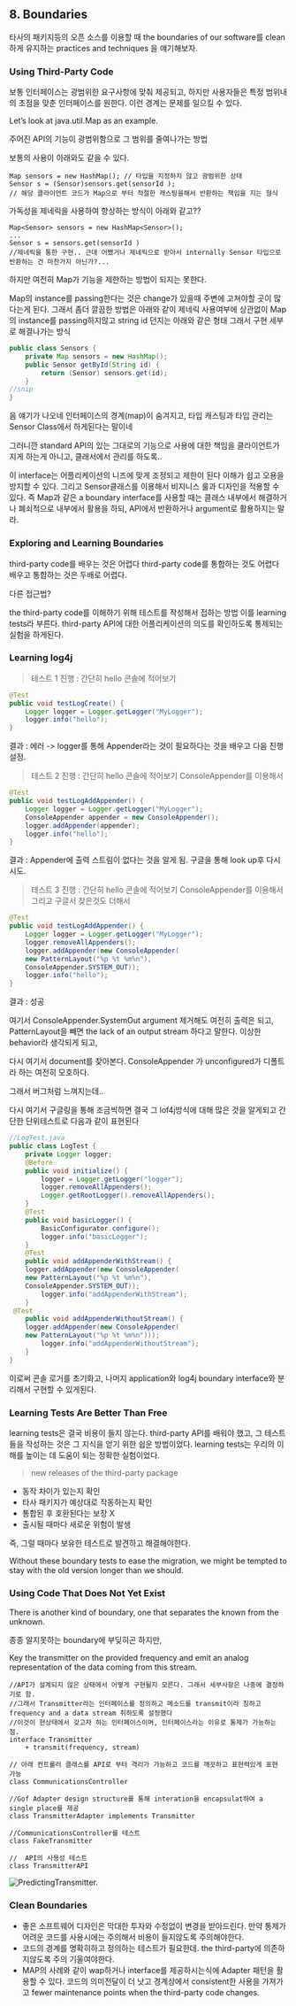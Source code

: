 ﻿## 8. Boundaries

타사의 패키지등의 오픈 소스를 이용할 때 the boundaries of our software를 clean 하게 유지하는 practices and techniques 을 얘기해보자.

### Using Third-Party Code

보통 인터페이스는 광범위한 요구사항에 맞춰 제공되고, 하지만 사용자들은 특정 범위내의 초점을 맞춘 인터페이스를 원한다.
이런 경계는 문제를 일으킬 수 있다. 

Let’s look at java.util.Map as an example. 

주어진 API의 기능이 광범위함으로 그 범위를 줄여나가는 방법


보통의 사용이 아래와도 같을 수 있다.
```
Map sensors = new HashMap(); // 타입을 지정하지 않고 광범위한 상태
Sensor s = (Sensor)sensors.get(sensorId );
// 해당 클라이언트 코드가 Map으로 부터 적절한 캐스팅을해서 반환하는 책임을 지는 형식
```

가독성을 제네릭을 사용하여 향상하는 방식이 아래와 같고??
```
Map<Sensor> sensors = new HashMap<Sensor>();
...
Sensor s = sensors.get(sensorId )
//제네릭을 통한 구현.. 근데 어쨌거나 제네릭으로 받아서 internally Sensor 타입으로 반환하는 건 마찬가지 아닌가?...
```

하지만 여전히 Map<Sensor>가 기능을 제한하는 방법이 되지는 못한다.

Map<Sensor>의 instance를 passing한다는 것은 change가 있을때 주변에 고쳐야할 곳이 많다는게 된다.
그래서 좀더 깔끔한 방법은 아래와 같이 제네릭 사용여부에 상관없이 Map<Sensor>의 instance를 passing하지않고
string id 던지는 아래와 같은 형태 그래서 구현 세부로 해결나가는 방식
```java
public class Sensors {
	private Map sensors = new HashMap(); 
	public Sensor getById(String id) {
		return (Sensor) sensors.get(id); 
	}
//snip 
}
```
음 얘기가 나오네 
인터페이스의 경계(map)이 숨겨지고, 타입 캐스팅과 타입 관리는 Sensor Class에서 하게된다는 말이네

그러니깐 standard API의 있는 그대로의 기능으로 사용에 대한 책임을 클라이언트가 지게 하는게 아니고,
클래서에서 관리를 하도록..

이 interface는 어플리케이션의 니즈에 맞게 조정되고 제한이 된다 이해가 쉽고 오용을 방지할 수 있다.
그리고 Sensor클래스를 이용해서 비지니스 룰과 디자인을 적용할 수 있다.
즉 Map과 같은  a boundary interface를 사용할 때는 클래스 내부에서 해결하거나 폐쇠적으로 내부에서
활용을 하되,  API에서 반환하거나 argument로 활용하지는 말라.

### Exploring and Learning Boundaries

third-party code를 배우는 것은 어렵다
third-party code를 통합하는 것도 어렵다
배우고 통합하는 것은 두배로 어렵다.

다른 접근법?

the third-party code를 이해하기 위해 테스트를 작성해서 접하는 방법 이를 learning tests라 부른다.
third-party API에 대한 어플리케이션의 의도를 확인하도록 통제되는 실험을 하게된다.


### Learning log4j

> 테스트 1
진행 : 간단히 hello 콘솔에 적어보기
```java
@Test
public void testLogCreate() {
	Logger logger = Logger.getLogger("MyLogger"); 
	logger.info("hello");
}
```
결과 : 에러 -> logger를 통해 Appender라는 것이 필요하다는 것을 배우고 다음 진행 설정.


> 테스트 2
진행 : 간단히 hello 콘솔에 적어보기 ConsoleAppender를 이용해서
```java
@Test
public void testLogAddAppender() {
	Logger logger = Logger.getLogger("MyLogger"); 
	ConsoleAppender appender = new ConsoleAppender(); 
	logger.addAppender(appender);
	logger.info("hello"); 
}
```
결과 : Appender에 출력 스트림이 없다는 것을 알게 됨. 구글을 통해 look up후 다시 시도.

> 테스트 3
진행 : 간단히 hello 콘솔에 적어보기 ConsoleAppender를 이용해서 그리고 구글서 찾은것도 더해서
```java
@Test
public void testLogAddAppender() {
	Logger logger = Logger.getLogger("MyLogger"); 
	logger.removeAllAppenders();
	logger.addAppender(new ConsoleAppender( 
	new PatternLayout("%p %t %m%n"), 
	ConsoleAppender.SYSTEM_OUT));
	logger.info("hello"); 
}
```
결과 : 성공

여기서 
ConsoleAppender.SystemOut argument 제거해도 여전히 출력은 되고,
PatternLayout을 빼면 the lack of an output stream 하다고 말한다.
이상한 behavior라 생각되게 되고,

다시 여기서
document를 찾아본다.
ConsoleAppender 가 unconfigured가 디폴트라 하는 여전히 모호하다.

그래서 버그처럼 느껴지는데..

다시 여기서
구글링을 통해 조금씩하면 결국 그 lof4j방식에 대해 많은 것을 알게되고 간단한 단위테스트로 다음과 같이 표현된다 

``` java
//LogTest.java
public class LogTest { 
    private Logger logger;
    @Before
    public void initialize() {
        logger = Logger.getLogger("logger"); 
        logger.removeAllAppenders();
        Logger.getRootLogger().removeAllAppenders(); 
    }
    @Test
    public void basicLogger() { 
        BasicConfigurator.configure(); 
        logger.info("basicLogger"); 
    }
    @Test
    public void addAppenderWithStream() { 
	logger.addAppender(new ConsoleAppender(
	new PatternLayout("%p %t %m%n"), 
	ConsoleAppender.SYSTEM_OUT));
        logger.info("addAppenderWithStream"); 
    }
 @Test
    public void addAppenderWithoutStream() { 
	logger.addAppender(new ConsoleAppender(
	new PatternLayout("%p %t %m%n")));
        logger.info("addAppenderWithoutStream"); 
    }
}

```
이로써 콘솔 로거를 초기화고, 나머지 application와 log4j boundary interface와 분리해서 구현할 수 있게된다.

### Learning Tests Are Better Than Free

learning tests은 결국 비용이 들지 않는다. 
third-party API를 배워야 했고, 그 테스트들을 작성하는 것은 그 지식을 얻기 위한 쉽운 방법이었다. 
learning tests는 우리의 이해를 높이는 데 도움이 되는 정확한 실험이었다.

> new releases of the third-party package
- 동작 차이가 있는지 확인
- 타사 패키지가 예상대로 작동하는지 확인
- 통합된 후 호환된다는 보장 X
- 출시될 때마다 새로운 위험이 발생

즉, 그럴 때마다 보유한 테스트로 발견하고 해결해야한다.

Without these boundary tests to ease the migration, we might be tempted to stay with the old version longer than we should.


### Using Code That Does Not Yet Exist
There is another kind of boundary, one that separates the known from the unknown.

종종 알지못하는 boundary에 부딪히곤 하지만, 

Key the transmitter on the provided frequency and emit an analog representation of the 
data coming from this stream. 

```
//API가 설계되지 않은 상태에서 어떻게 구현될지 모른다. 그래서 세부사항은 나중에 결정하기로 함.
//그래서 Transmitter라는 인터페이스를 정의하고 메소드를 transmit이라 칭하고  frequency and a data stream 취하도록 설정했다
//이것이 현상태에서 갖고자 하는 인터페이스이며, 인터페이스라는 이유로 통제가 가능하는 점.
interface Transmitter 
	+ transmit(frequency, stream)

// 아래 컨트롤러 클래스를 API로 부터 격리가 가능하고 코드를 깨끗하고 표현력있게 표현 가능
class CommunicationsController

//Gof Adapter design structure를 통해 interation을 encapsulat하여 a single place를 제공	
class TransmitterAdapter implements Transmitter 

//CommunicationsController를 테스트 
class FakeTransmitter

//  API의 사용성 테스트
class TransmitterAPI 

```
![PredictingTransmitter.](/image/PredictingTransmitter.jpg "Predicting Transmitter")


### Clean Boundaries
- 좋은 소프트웨어 디자인은 막대한 투자와 수정없이 변경을 받아드린다. 만약 통제가 어려운 코드를 사용시에는 주의해서 비용이 들지않도록 주의해야한다.
- 코드의 경계를 명확히하고 정의하는 테스트가 필요한데. the third-party에 의존하지않도록 주의 기울여야한다.
- MAP의 사례와 같이 wap하거나 interface를 제공하시는식에 Adapter 패턴을 활용할 수 있다. 코드의 의미전달이 더 낫고 경계상에서 consistent한 사용을 가져가고 fewer maintenance 
points when the third-party code changes.





